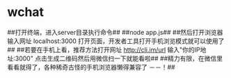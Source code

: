 # wchat #
##打开终端，进入server目录执行命令##
##node app.js##
##然后打开浏览器输入网址  localhost:3000 打开页面，开发者工具打开手机浏览模式就可以使用了##
##若要在手机上看，推荐方法打开网址 http://cli.im/url 输入"你的IP地址:3000" 点击生成二维码然后用微信扫一下就能看啦##
##精力有限，在微信里看看就得了，各种稀奇古怪的手机浏览器懒得兼容了 －－！##
